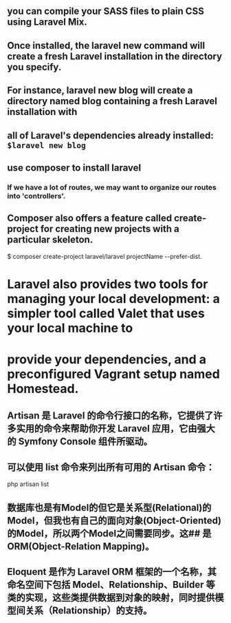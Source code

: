 ## you can compile your SASS files to plain CSS using Laravel Mix.
## Once installed, the laravel new command will create a fresh Laravel installation in the directory you specify.
## For instance,  laravel new blog will create a directory named blog containing a fresh Laravel installation with
## all of Laravel's dependencies already installed: `$laravel new blog`

## use composer to install laravel
### If we have a lot of routes, we may want to organize our routes into 'controllers'.

## Composer also offers a feature called create-project for creating new projects with a particular skeleton.
$    composer create-project laravel/laravel projectName --prefer-dist.

# Laravel also provides two tools for managing your local development: a simpler tool called Valet that uses your local machine to
# provide your dependencies,  and a preconfigured Vagrant setup named Homestead.

## Artisan 是 Laravel 的命令行接口的名称，它提供了许多实用的命令来帮助你开发 Laravel 应用，它由强大的 Symfony Console 组件所驱动。

## 可以使用 list 命令来列出所有可用的 Artisan 命令：

php artisan list


## 数据库也是有Model的但它是关系型(Relational)的Model，但我也有自己的面向对象(Object-Oriented)的Model，所以两个Model之间需要同步。这## 是ORM(Object-Relation Mapping)。
## Eloquent 是作为 Laravel ORM 框架的一个名称，其命名空间下包括 Model、Relationship、Builder 等类的实现，这些类提供数据到对象的映射，同时提供模型间关系（Relationship）的支持。
